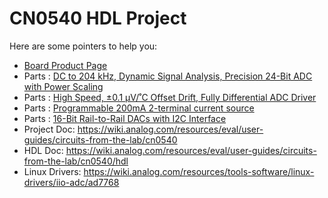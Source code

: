 # CN0540 HDL Project

Here are some pointers to help you:
  * [Board Product Page](https://www.analog.com/cn0540)
  * Parts : [DC to 204 kHz, Dynamic Signal Analysis, Precision 24-Bit ADC with Power Scaling](https://www.analog.com/ad7768-1)
  * Parts : [High Speed, ±0.1 µV/˚C Offset Drift, Fully Differential ADC Driver](https://www.analog.com/ada4945-1)
  * Parts : [Programmable 200mA 2-terminal current source](https://www.analog.com/lt3092)
  * Parts : [16-Bit Rail-to-Rail DACs with I2C Interface](https://www.analog.com/ltc2606)
  * Project Doc: https://wiki.analog.com/resources/eval/user-guides/circuits-from-the-lab/cn0540
  * HDL Doc: https://wiki.analog.com/resources/eval/user-guides/circuits-from-the-lab/cn0540/hdl
  * Linux Drivers: https://wiki.analog.com/resources/tools-software/linux-drivers/iio-adc/ad7768
